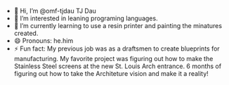 - 👋 Hi, I’m @omf-tjdau TJ Dau
- 👀 I’m interested in leaning programing languages.
- 🌱 I’m currently learning to use a resin printer and painting the minatures created.
- 😄 Pronouns: he.him
- ⚡ Fun fact: My previous job was as a draftsmen to create blueprints for manufacturing. My favorite project was figuring out how to make the Stainless Steel screens at the new St. Louis Arch entrance. 6 months of figuring out how to take the Architeture vision and make it a reality!

<!---
omf-tjdau/omf-tjdau is a ✨ special ✨ repository because its `README.md` (this file) appears on your GitHub profile.
You can click the Preview link to take a look at your changes.
--->
